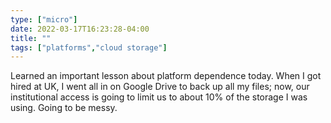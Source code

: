 ```yaml
---
type: ["micro"]
date: 2022-03-17T16:23:28-04:00
title: ""
tags: ["platforms","cloud storage"]
---
```

Learned an important lesson about platform dependence today. When I got hired at UK, I went all in on Google Drive to back up all my files; now, our institutional access is going to limit us to about 10% of the storage I was using. Going to be messy.
